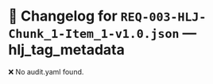# 📝 Changelog for `REQ-003-HLJ-Chunk_1-Item_1-v1.0.json` — **hlj_tag_metadata**

❌ No audit.yaml found.
